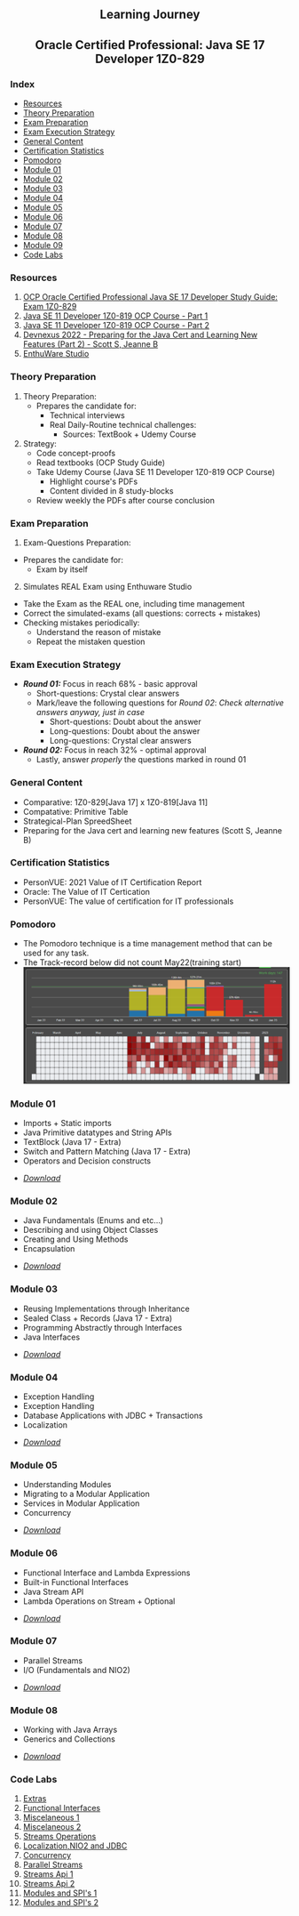 <h2 align="center">Learning Journey</h2>
<h2 align="center">Oracle Certified Professional: Java SE 17 Developer 1Z0-829</h2>

### Index
* [Resources](#resources)
* [Theory Preparation](#theory-preparation)
* [Exam Preparation](#exam-preparation)
* [Exam Execution Strategy](#exam-execution-strategy)
* [General Content](#general-content)
* [Certification Statistics](#certification-statistics)
* [Pomodoro](#pomodoro)
* [Module 01](#module-01)
* [Module 02](#module-02)
* [Module 03](#Module-03)
* [Module 04](#Module-04)
* [Module 05](#Module-05)
* [Module 06](#Module-06)
* [Module 07](#Module-07)
* [Module 08](#Module-08)
* [Module 09](#Module-09)
* [Code Labs](#code-labs)

### Resources
   1. [OCP Oracle Certified Professional Java SE 17 Developer Study Guide: Exam 1Z0-829](https://www.wiley.com/en-us/OCP+Oracle+Certified+Professional+Java+SE+17+Developer+Study+Guide%3A+Exam+1Z0+829-p-9781119864585)
   2. [Java SE 11 Developer 1Z0-819 OCP Course - Part 1](https://www.udemy.com/course/java-se-11-developer-1z0-819-ocp-course-part-1/)
   3. [Java SE 11 Developer 1Z0-819 OCP Course - Part 2](https://www.udemy.com/course/java-se-11-developer-1z0-819-ocp-course-part-2/)
   4. [Devnexus 2022 - Preparing for the Java Cert and Learning New Features (Part 2) - Scott S, Jeanne B](https://www.youtube.com/watch?v=zq9z_e2pMMI)
   5. [EnthuWare Studio](https://enthuware.com/oca-ocp-java-certification-resources/277-ocp-java-17-certification-preparation)

### Theory Preparation
 1. Theory Preparation:
    * Prepares the candidate for:
      * Technical interviews
      * Real Daily-Routine technical challenges:
        * Sources: TextBook + Udemy Course
 2. Strategy:
    * Code concept-proofs
    * Read textbooks (OCP Study Guide)
    * Take Udemy Course (Java SE 11 Developer 1Z0-819 OCP Course)
      * Highlight course's PDFs
      * Content divided in 8 study-blocks
    * Review weekly the PDFs after course conclusion

### Exam Preparation
1. Exam-Questions Preparation:
  * Prepares the candidate for:
    * Exam by itself
2. Simulates REAL Exam using Enthuware Studio
 * Take the Exam as the REAL one, including time management
 * Correct the simulated-exams (all questions: corrects + mistakes)
 * Checking mistakes periodically:
   * Understand the reason of mistake
   * Repeat the mistaken question

### Exam Execution Strategy
* **_Round 01:_** Focus in reach 68% - basic approval
  * Short-questions: Crystal clear answers
  * Mark/leave the following questions for _Round 02_: _Check alternative answers anyway, just in case_
    * Short-questions: Doubt about the answer
    * Long-questions: Doubt about the answer
    * Long-questions: Crystal clear answers
* **_Round 02:_** Focus in reach 32% - optimal approval
    * Lastly, answer _properly_ the questions marked in round 01

### General Content
   * Comparative: 1Z0-829[Java 17] x 1Z0-819[Java 11]
   * Compatative: Primitive Table
   * Strategical-Plan SpreedSheet
   * Preparing for the Java cert and learning new features (Scott S, Jeanne B)

### Certification Statistics
   * PersonVUE: 2021 Value of IT Certification Report
   * Oracle: The Value of IT Certication
   * PersonVUE: The value of certification for IT professionals

### Pomodoro
* The Pomodoro technique is a time management method that can be used for any task.
* The Track-record below did not count May22(training start)
![img_2.png](img_2.png)

### Module 01
   * Imports + Static imports
   * Java Primitive datatypes and String APIs
   * TextBlock (Java 17 - Extra)
   * Switch and Pattern Matching (Java 17 - Extra) 
   * Operators and Decision constructs
+ [*Download*](https://drive.google.com/file/d/1Clp9UXQP7qR36c-pHHJm10GrRc6yhKtb)

### Module 02
   * Java Fundamentals (Enums and etc…)
   * Describing and using Object Classes
   * Creating and Using Methods
   * Encapsulation
+ [*Download*](https://drive.google.com/file/d/1Cm6tuxcpmAUrOJHmygskF1j_oMPwwKcg)

### Module 03
   * Reusing Implementations through Inheritance
   * Sealed Class + Records (Java 17 - Extra)
   * Programming Abstractly through Interfaces
   * Java Interfaces
+ [*Download*](https://drive.google.com/file/d/1Cr-l3amECIBBpwuEG4aj6lFE7EI2Hrtx)

### Module 04
   * Exception Handling
   * Exception Handling
   * Database Applications with JDBC + Transactions
   * Localization
+ [*Download*](https://drive.google.com/file/d/1DLbfTelHb46yHCpzEuhmzAfxH0SPB-if)

### Module 05
   * Understanding Modules
   * Migrating to a Modular Application
   * Services in Modular Application
   * Concurrency
+ [*Download*](https://drive.google.com/file/d/1DDsCL0oxwZR67MUnRX4qyxhUl0SCI3nB)

### Module 06
   * Functional Interface and Lambda Expressions
   * Built-in Functional Interfaces
   * Java Stream API
   * Lambda Operations on Stream + Optional
+ [*Download*](https://drive.google.com/file/d/1CsAVFFA56b0Q4ekwNmkD8INeTaGayJcZ)

### Module 07
   * Parallel Streams
   * I/O (Fundamentals and NIO2)
+ [*Download*](https://drive.google.com/file/d/1DKqHKQBvd3K-c2E_8YH5oqEQsWwxW_S8)

### Module 08
   * Working with Java Arrays
   * Generics and Collections
+ [*Download*](https://drive.google.com/file/d/1D8e6N5KFz5A_1shFUhFFeBsY3avV1Zeq)

### Code Labs
1. [Extras](https://github.com/codegtd/certification-java17-1Z0829-extras)
2. [Functional Interfaces](https://github.com/codegtd/certification-java17-1Z0829-funct-interfaces)
3. [Miscelaneous 1](https://github.com/codegtd/certification-java17-1Z0829-miscelanous)
4. [Miscelaneous 2](https://github.com/codegtd/certification-java17-1Z0829-exam-training)
5. [Streams Operations](https://github.com/codegtd/certification-java17-1Z0829-funct-stream-lambdas-operations)
6. [Localization,NIO2 and JDBC](https://github.com/codegtd/certification-java17-1Z0829-localiz-NIO2-JDBC)
7. [Concurrency](https://github.com/codegtd/certification-java17-1Z0829-funct-concurrency)
8. [Parallel Streams](https://github.com/codegtd/certification-java17-1Z0829-funct-parallel-streams)
9. [Streams Api 1](https://github.com/codegtd/certification-java17-1Z0829-funct-stream-api)
10. [Streams Api 2](https://github.com/codegtd/certification-java17-1Z0829-funct-streams-file)
11. [Modules and SPI's 1](https://github.com/codegtd/certification-java17-1Z0829-modules-spi-v1)
12. [Modules and SPI's 2](https://github.com/codegtd/certification-java17-1Z0829-modules-spi-v2)